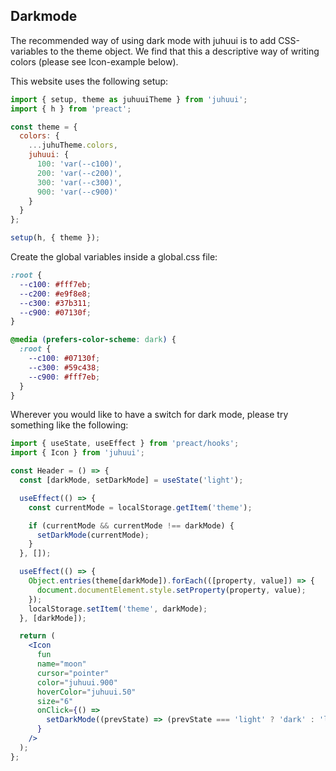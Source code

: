 ## Darkmode

The recommended way of using dark mode with juhuui is to add CSS-variables to the theme object. We find that this a descriptive way of writing colors (please see Icon-example below).

This website uses the following setup:

```js
import { setup, theme as juhuuiTheme } from 'juhuui';
import { h } from 'preact';

const theme = {
  colors: {
    ...juhuTheme.colors,
    juhuui: {
      100: 'var(--c100)',
      200: 'var(--c200)',
      300: 'var(--c300)',
      900: 'var(--c900)'
    }
  }
};

setup(h, { theme });
```

Create the global variables inside a global.css file:

```css
:root {
  --c100: #fff7eb;
  --c200: #e9f8e8;
  --c300: #37b311;
  --c900: #07130f;
}

@media (prefers-color-scheme: dark) {
  :root {
    --c100: #07130f;
    --c300: #59c438;
    --c900: #fff7eb;
  }
}
```

Wherever you would like to have a switch for dark mode, please try something like the following:

```jsx
import { useState, useEffect } from 'preact/hooks';
import { Icon } from 'juhuui';

const Header = () => {
  const [darkMode, setDarkMode] = useState('light');

  useEffect(() => {
    const currentMode = localStorage.getItem('theme');

    if (currentMode && currentMode !== darkMode) {
      setDarkMode(currentMode);
    }
  }, []);

  useEffect(() => {
    Object.entries(theme[darkMode]).forEach(([property, value]) => {
      document.documentElement.style.setProperty(property, value);
    });
    localStorage.setItem('theme', darkMode);
  }, [darkMode]);

  return (
    <Icon
      fun
      name="moon"
      cursor="pointer"
      color="juhuui.900"
      hoverColor="juhuui.50"
      size="6"
      onClick={() =>
        setDarkMode((prevState) => (prevState === 'light' ? 'dark' : 'light'))
      }
    />
  );
};
```
